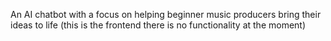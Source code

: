 An AI chatbot with a focus on helping beginner music producers bring their ideas to life (this is the frontend there is no functionality at the moment) 
